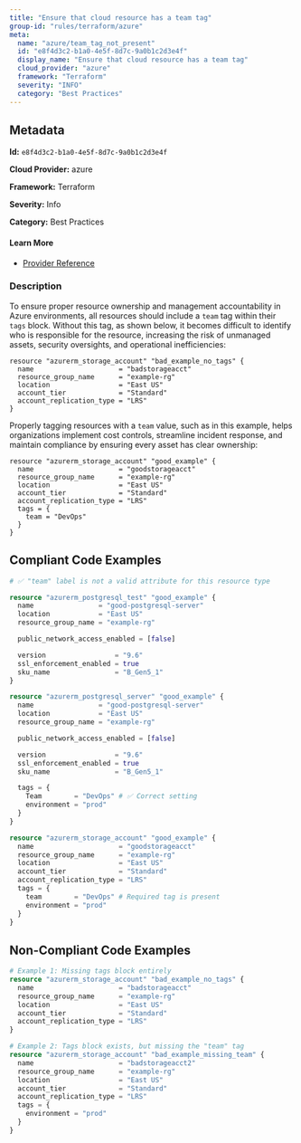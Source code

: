 ```yaml
---
title: "Ensure that cloud resource has a team tag"
group-id: "rules/terraform/azure"
meta:
  name: "azure/team_tag_not_present"
  id: "e8f4d3c2-b1a0-4e5f-8d7c-9a0b1c2d3e4f"
  display_name: "Ensure that cloud resource has a team tag"
  cloud_provider: "azure"
  framework: "Terraform"
  severity: "INFO"
  category: "Best Practices"
---
```

## Metadata

**Id:** `e8f4d3c2-b1a0-4e5f-8d7c-9a0b1c2d3e4f`

**Cloud Provider:** azure

**Framework:** Terraform

**Severity:** Info

**Category:** Best Practices

#### Learn More

 - [Provider Reference](https://docs.microsoft.com/en-us/azure/azure-resource-manager/management/tag-resources)

### Description

 To ensure proper resource ownership and management accountability in Azure environments, all resources should include a `team` tag within their `tags` block. Without this tag, as shown below, it becomes difficult to identify who is responsible for the resource, increasing the risk of unmanaged assets, security oversights, and operational inefficiencies:

```
resource "azurerm_storage_account" "bad_example_no_tags" {
  name                     = "badstorageacct"
  resource_group_name      = "example-rg"
  location                 = "East US"
  account_tier             = "Standard"
  account_replication_type = "LRS"
}
```

Properly tagging resources with a `team` value, such as in this example, helps organizations implement cost controls, streamline incident response, and maintain compliance by ensuring every asset has clear ownership:

```
resource "azurerm_storage_account" "good_example" {
  name                     = "goodstorageacct"
  resource_group_name      = "example-rg"
  location                 = "East US"
  account_tier             = "Standard"
  account_replication_type = "LRS"
  tags = {
    team = "DevOps"
  }
}
```


## Compliant Code Examples
```terraform
# ✅ "team" label is not a valid attribute for this resource type

resource "azurerm_postgresql_test" "good_example" {
  name                = "good-postgresql-server"
  location            = "East US"
  resource_group_name = "example-rg"

  public_network_access_enabled = [false]

  version                 = "9.6"
  ssl_enforcement_enabled = true
  sku_name                = "B_Gen5_1"
}

```

```terraform
resource "azurerm_postgresql_server" "good_example" {
  name                = "good-postgresql-server"
  location            = "East US"
  resource_group_name = "example-rg"

  public_network_access_enabled = [false]

  version                 = "9.6"
  ssl_enforcement_enabled = true
  sku_name                = "B_Gen5_1"

  tags = {
    Team        = "DevOps" # ✅ Correct setting
    environment = "prod"
  }
}

```

```terraform
resource "azurerm_storage_account" "good_example" {
  name                     = "goodstorageacct"
  resource_group_name      = "example-rg"
  location                 = "East US"
  account_tier             = "Standard"
  account_replication_type = "LRS"
  tags = {
    team        = "DevOps" # Required tag is present
    environment = "prod"
  }
}

```
## Non-Compliant Code Examples
```terraform
# Example 1: Missing tags block entirely
resource "azurerm_storage_account" "bad_example_no_tags" {
  name                     = "badstorageacct"
  resource_group_name      = "example-rg"
  location                 = "East US"
  account_tier             = "Standard"
  account_replication_type = "LRS"
}

# Example 2: Tags block exists, but missing the "team" tag
resource "azurerm_storage_account" "bad_example_missing_team" {
  name                     = "badstorageacct2"
  resource_group_name      = "example-rg"
  location                 = "East US"
  account_tier             = "Standard"
  account_replication_type = "LRS"
  tags = {
    environment = "prod"
  }
}

```